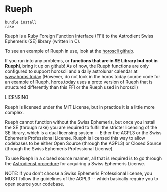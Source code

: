 # Rueph

```
bundle install
rake
```

Rueph is a Ruby Foreign Function Interface (FFI) to the Astrodient
Swiss Ephemeris (SE) library (written in C).

To see an example of Rueph in use, look at the [horoscli github](https://github.com/jsphnecclia/horoscli).

If you run into any problems, or **functions that are in SE Library but**
**not in Ruephi**, bring it up on github! As of now, the Rueph functions are
only configured to support horoscli and a daily astrolunar calendar at www.horos.today
(However, do not look in the horos.today source code for an example of Rueph, horos.today
uses a proto version of Rueph that is structured differently than this FFI or the
Rueph used in horoscli)

LICENSING

Rueph is licensed under the MIT License, but in practice it is a little more
complex.

Rueph cannot function without the Swiss Ephemeris, but once you install the SE
(through rake) you are required to fulfill the stricter licensing of the SE library,
which is a dual licensing system -- Either the AGPL3 or the Swiss Ephemeris Professional
License. Rueph is licensed this way to allow codebases to be either Open Source
(through the AGPL3) or Closed Source (through the Swiss Ephemeris Professional License). 

To use Rueph in a closed source manner, all that is required is to go through the
[Astrodienst procedure](https://www.astro.com/swisseph/swephinfo_e.htm#proflic) for acquiring a Swiss Ephemeris License. 

NOTE: If you don't choose a Swiss Ephemeris Professional license, you MUST follow
the guidelines of the AGPL3 -- which basically require you to open source your codebase.
